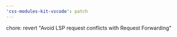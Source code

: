 ```yaml
---
'css-modules-kit-vscode': patch
---
```


chore: revert "Avoid LSP request conflicts with Request Forwarding"

